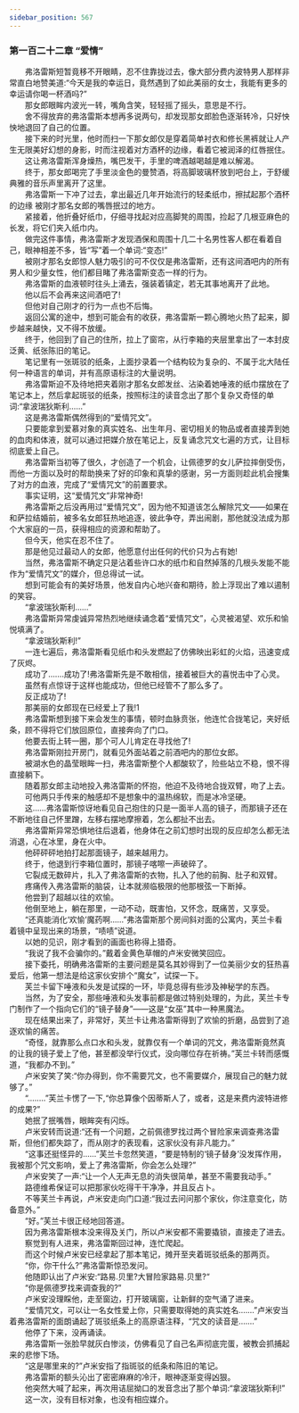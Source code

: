 ```yaml
---
sidebar_position: 567
---
```

### 第一百二十二章 “爱情”  


　　弗洛雷斯短暂竟移不开眼睛，忍不住靠拢过去，像大部分费内波特男人那样非常直白地赞美道:“今天是我的幸运日，竟然遇到了如此美丽的女士，我能有更多的幸运请你喝一杯酒吗?”  
　　那女郎眼眸内波光一转，嘴角含笑，轻轻摇了摇头，意思是不行。  
　　舍不得放弃的弗洛雷斯本想再多说两句，却发现那女郎脸色逐渐转冷，只好怏怏地退回了自己的位置。  
　　接下来的时光里，他时而扫一下那女郎仅是穿着简单衬衣和修长黑裤就让人产生无限美好幻想的身影，时而注视着对方酒杯的边缘，看着它被润泽的红唇抿住。  
　　这让弗洛雷斯浑身燥热，嘴巴发干，手里的啤酒越喝越是难以解渴。  
　　终于，那女郎喝完了手里淡金色的曼赞酒，将高脚玻璃杯放到吧台上，于舒缓典雅的音乐声里离开了这里。  
　　弗洛雷斯一下冲了过去，拿出最近几年开始流行的轻柔纸巾，擦拭起那个酒杯的边缘 被刚才那名女郎的嘴唇抿过的地方。  
　　紧接着，他折叠好纸巾，仔细寻找起对应高脚凳的周围，捡起了几根亚麻色的长发，将它们夹入纸巾内。  
　　做完这件事情，弗洛雷斯才发现酒保和周围十几二十名男性客人都在看着自己，眼神相差不多，皆“写”着一个单词:“变态!”  
　　被刚才那名女郎惊人魅力吸引的可不仅仅是弗洛雷斯，还有这间酒吧内的所有男人和少量女性，他们都目睹了弗洛雷斯变态一样的行为。  
　　弗洛雷斯的血液顿时往头上涌去，强装着镇定，若无其事地离开了此地。  
　　他以后不会再来这间酒吧了!  
　　但他对自己刚才的行为一点也不后悔。  
　　返回公寓的途中，想到可能会有的收获，弗洛雷斯一颗心腾地火热了起来，脚步越来越快，又不得不放缓。  
　　终于，他回到了自己的住所，拉上了窗帘，从行李箱的夹层里拿出了一本封皮泛黄、纸张陈旧的笔记。  
　　笔记里有一张斑驳的纸条，上面抄录着一个结构较为复杂的、不属于北大陆任何一种语言的单词，并有高原语标注的大量说明。  
　　弗洛雷斯迫不及待地把夹着刚才那名女郎发丝、沾染着她唾液的纸巾摆放在了笔记本上，然后拿起斑驳的纸条，按照标注的读音念出了那个复杂又奇怪的单词:“拿波瑞狄斯利……”  
　　这是弗洛雷斯偶然得到的“爱情咒文”。  
　　只要能拿到爱慕对象的真实姓名、出生年月、密切相关的物品或者直接弄到她的血肉和体液，就可以通过把媒介放在笔记上，反复诵念咒文七遍的方式，让目标彻底爱上自己。  
　　弗洛雷斯当初等了很久，才创造了一个机会，让佩德罗的女儿萨拉摔倒受伤，而他一方面以及时的帮助换来了好的印象和真挚的感谢，另一方面则趁此机会搜集了对方的血液，完成了“爱情咒文”的前置要求。  
　　事实证明，这“爱情咒文”非常神奇!  
　　弗洛雷斯之后没再用过“爱情咒文”，因为他不知道该怎么解除咒文——如果在和萨拉结婚前，被多名女郎狂热地追逐，彼此争夺，弄出闹剧，那他就没法成为那个大家庭的一员，获得相应的资源和帮助了。  
　　但今天，他实在忍不住了。  
　　那是他见过最动人的女郎，他愿意付出任何的代价只为占有她!  
　　当然，弗洛雷斯不确定只是沾着些许口水的纸巾和自然掉落的几根头发能不能作为“爱情咒文”的媒介，但总得试一试。  
　　想到可能会有的美好场景，他发自内心地兴奋和期待，脸上浮现出了难以遏制的笑容。  
　　“拿波瑞狄斯利……”  
　　弗洛雷斯异常虔诚异常热烈地继续诵念着“爱情咒文”，心灵被渴望、欢乐和愉悦填满了。  
　　“拿波瑞狄斯利!”  
　　一连七遍后，弗洛雷斯看见纸巾和头发燃起了仿佛映出彩虹的火焰，迅速变成了灰烬。  
　　成功了…….成功了!弗洛雷斯先是不敢相信，接着被巨大的喜悦击中了心灵。  
　　虽然有点惊讶于这样也能成功，但他已经管不了那么多了。  
　　反正成功了!  
　　那美丽的女郎现在已经爱上了我!1  
　　弗洛雷斯想到接下来会发生的事情，顿时血脉贲张，他连忙合拢笔记，夹好纸条，顾不得将它们放回原位，直接奔向了门口。  
　　他要去街上转一圈，那个可人儿肯定在寻找他了!  
　　弗洛雷斯刚拉开房门，就看见外面站着之前酒吧内的那位女郎。  
　　被湖水色的晶莹眼眸一扫，弗洛雷斯整个人都酸软了，险些站立不稳，恨不得直接躺下。  
　　随着那女郎主动地投入弗洛雷斯的怀抱，他迫不及待地合拢双臂，吻了上去。  
　　可他两只手传来的触感却不是想象中的温热绵软，而是冰冷坚硬。  
　　这……弗洛雷斯惊讶地看见自己抱住的只是一面半人高的镜子，而那镜子还在不断地往自己怀里蹭，左移右摆地摩擦着，怎么都扯不出去。  
　　弗洛雷斯异常恐惧地往后退着，他身体在之前幻想时出现的反应却怎么都无法消退，心在冰里，身在火中。  
　　他砰砰砰地拍打起那面镜子，越来越用力。  
　　终于，他退到行李箱位置时，那镜子喀嚓一声破碎了。  
　　它裂成无数碎片，扎入了弗洛雷斯的衣物，扎入了他的前胸、肚子和双臂。  
　　疼痛传入弗洛雷斯的脑袋，让本就濒临极限的他那根弦一下断掉。  
　　他尝到了超越以往的欢愉。  
　　他倒至地上，躺在那里，一动不动，既害怕，又怀念，既痛苦，又享受。  
　　“还真能消化‘欢愉’魔药啊...…”弗洛雷斯那个房间斜对面的公寓内，芙兰卡看着镜中呈现出来的场景，“啧啧”说道。  
　　以她的见识，刚才看到的画面也称得上猎奇。  
　　“我说了我不会骗你的。”戴着金黄色草帽的卢米安微笑回应。  
　　接下委托，明确弗洛雷斯的主要问题是莫名其妙得到了一位美丽少女的狂热喜爱后，他第一想法是给这家伙安排个“魔女”，试探一下。  
　　芙兰卡留下唾液和头发是试探的一环，毕竟总得有些涉及神秘学的东西。  
　　当然，为了安全，那些唾液和头发事前都是做过特别处理的，为此，芙兰卡专门制作了一个指向它们的“镜子替身”——这是“女巫”其中一种黑魔法。  
　　现在结果出来了，非常好，芙兰卡让弗洛雷斯得到了欢愉的折磨，品尝到了追逐欢愉的痛苦。  
　　“奇怪，就靠那么点口水和头发，就靠仅有一个单词的咒文，弗洛雷斯竟然真的让我的镜子爱上了他，甚至都没举行仪式，没向哪位存在祈祷。”芙兰卡转而感慨道，“我都办不到。”  
　　卢米安笑了笑:“你办得到，你不需要咒文，也不需要媒介，展现自己的魅力就够了。”  
　　“.…....”芙兰卡愣了一下,“你总算像个因蒂斯人了，或者，这是来费内波特进修的成果?”  
　　她抿了抿嘴唇，眼眸突有闪烁。  
　　卢米安转而说道:“还有一个问题，之前佩德罗找过两个冒险家来调查弗洛雷斯，但他们都失踪了，而从刚才的表现看，这家伙没有非凡能力。”  
　　“这事还挺怪异的……”芙兰卡忽然笑道，“要是特制的‘镜子替身’没发挥作用，我被那个咒文影响，爱上了弗洛雷斯，你会怎么处理?”  
　　卢米安笑了一声:“让一个人无声无息的消失很简单，甚至不需要我动手。”  
　　路德维希保证可以把那家伙吃得干干净净，并且反占卜。  
　　不等芙兰卡再说，卢米安走向门口道:“我过去问问那个家伙，你注意变化，防备意外。”  
　　“好。”芙兰卡很正经地回答道。  
　　因为弗洛雷斯根本没来得及关门，所以卢米安都不需要撬锁，直接走了进去。  
　　察觉到有人进来，弗洛雷斯回过神，连忙爬起。  
　　而这个时候卢米安已经拿起了那本笔记，摊开至夹着斑驳纸条的那两页。  
　　“你，你干什么?”弗洛雷斯惊恐发问。  
　　他随即认出了卢米安:“路易.贝里?大冒险家路易.贝里?“  
　　“你是佩德罗找来调查我的?”  
　　卢米安没理睬他，走至窗边，打开玻璃窗，让新鲜的空气涌了进来。  
　　“爱情咒文，可以让一名女性爱上你，只需要取得她的真实姓名.……”卢米安当着弗洛雷斯的面朗诵起了斑驳纸条上的高原语注释，“咒文的读音是….…”  
　　他停了下来，没再诵读。  
　　弗洛雷斯一张脸早就灰白惨淡，仿佛看见了自己名声彻底完蛋，被教会抓捕起来的悲惨下场。  
　　“这是哪里来的?”卢米安指了指斑驳的纸条和陈旧的笔记。  
　　弗洛雷斯的额头沁出了密密麻麻的冷汗，眼神逐渐变得凶狠。  
　　他突然大喊了起来，再次用诘屈拗口的发音念出了那个单词:“拿波瑞狄斯利!”  
　　这一次，没有目标对象，也没有相应媒介。  
